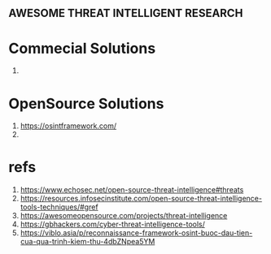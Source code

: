 AWESOME THREAT INTELLIGENT RESEARCH
---

# Commecial Solutions
1. 

# OpenSource Solutions
1. https://osintframework.com/
2. 

# refs
1. https://www.echosec.net/open-source-threat-intelligence#threats
2. https://resources.infosecinstitute.com/open-source-threat-intelligence-tools-techniques/#gref
3. https://awesomeopensource.com/projects/threat-intelligence
4. https://gbhackers.com/cyber-threat-intelligence-tools/
5. https://viblo.asia/p/reconnaissance-framework-osint-buoc-dau-tien-cua-qua-trinh-kiem-thu-4dbZNpea5YM
